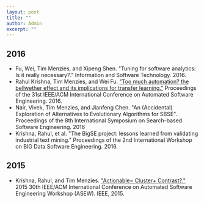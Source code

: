 ```yaml
---
layout: post
title: ""
author: Admin
excerpt: ""
---
```

## 2016
+ Fu, Wei, Tim Menzies, and Xipeng Shen. "Tuning for software analytics: Is it really necessary?." Information and Software Technology. 2016.
+ Rahul Krishna, Tim Menzies, and Wei Fu. ["Too much automation? the bellwether effect and its implications for transfer learning."](http://dl.acm.org/citation.cfm?id=2970339) Proceedings of the 31st IEEE/ACM International Conference on Automated Software Engineering. 2016.
+ Nair, Vivek, Tim Menzies, and Jianfeng Chen. "An (Accidental) Exploration of Alternatives to Evolutionary Algorithms for SBSE". Proceedings of the 8th International Symposium on Search-based Software Engineering. 2016
+ Krishna, Rahul, et al. "The BigSE project: lessons learned from validating industrial text mining." Proceedings of the 2nd International Workshop on BIG Data Software Engineering. 2016.

## 2015
+ Krishna, Rahul, and Tim Menzies. ["Actionable= Cluster+ Contrast?."](https://scholar.google.com/scholar_url?url=https://raw.githubusercontent.com/rahlk/rahlk.github.io/master/pdfs/15action.pdf&hl=en&sa=T&oi=gsb-gga&ct=res&cd=0&ei=XizYV6S5OI2XmAG_hJWgBw&scisig=AAGBfm3TkB515lgJujJgbLR7Npl4mOKTvg) 2015 30th IEEE/ACM International Conference on Automated Software Engineering Workshop (ASEW). IEEE, 2015.
